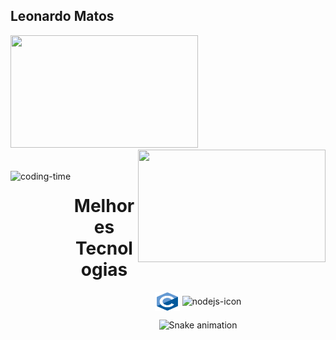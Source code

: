 ## Leonardo Matos

<div>
  
  <img  height="180em" width = 300 src="https://github-readme-stats.vercel.app/api?username=Leo3xM&show_icons=true&theme=dark&include_all_commits=true&count_private=true"/>
  <img align="right" height="180em" width = 300 src="https://github-readme-stats.vercel.app/api/top-langs/?username=Leo3xM&layout=compact&langs_count=16&theme=dark"/>
</div>
<br>

<div  align="center"> 
  <div style="display: inline_block"><br>
    <img align="left" height="250" alt="coding-time" src="code.gif">
    <h1 align="center">Melhores Tecnologias </h1>
    <img align="center" height="30" width="40" alt="c-icon" src="https://raw.githubusercontent.com/devicons/devicon/master/icons/c/c-original.svg">
    <img align="center" height="30" width="40" alt="nodejs-icon" src="https://raw.githubusercontent.com/jmnote/z-icons/master/svg/cpp.svg">
   </div>
  
![Snake animation](https://github.com/LuigiGF/LuigiGF/blob/output/github-contribution-grid-snake.svg)
